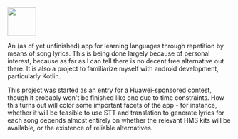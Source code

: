 <img src="https://i.imgur.com/kB7y7iI.png" alt="" width="64" height="64">

An (as of yet unfinished) app for learning languages through repetition by means of song lyrics. This is being done largely because of personal interest, because as far as I can tell there is no decent free alternative out there. It is also a project to familiarize myself with android development, particularly Kotlin.

This project was started as an entry for a Huawei-sponsored contest, though it probably won't be finished like one due to time constraints. How this turns out will color some important facets of the app - for instance, whether it will be feasible to use STT and translation to generate lyrics for each song depends almost entirely on whether the relevant HMS kits will be available, or the existence of reliable alternatives.
